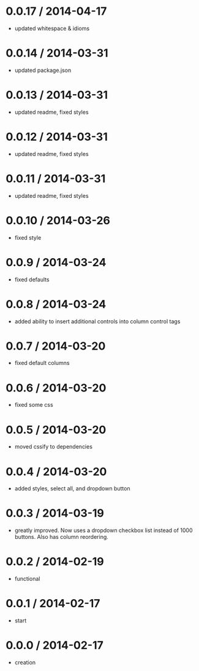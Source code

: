 
0.0.17 / 2014-04-17
===================
  - updated whitespace & idioms


0.0.14 / 2014-03-31
===================
  - updated package.json

0.0.13 / 2014-03-31
===================
  - updated readme, fixed styles

0.0.12 / 2014-03-31
===================
  - updated readme, fixed styles

0.0.11 / 2014-03-31
===================
  - updated readme, fixed styles


0.0.10 / 2014-03-26
===================
  - fixed style


0.0.9 / 2014-03-24
===================
  - fixed defaults


0.0.8 / 2014-03-24
===================
  - added ability to insert additional controls into column control tags

0.0.7 / 2014-03-20
===================
  - fixed default columns


0.0.6 / 2014-03-20
===================
  - fixed some css

0.0.5 / 2014-03-20
===================
  - moved cssify to dependencies


0.0.4 / 2014-03-20
===================
  - added styles, select all, and dropdown button

0.0.3 / 2014-03-19
===================
  - greatly improved. Now uses a dropdown checkbox list instead of 1000 buttons. Also has column reordering.

0.0.2 / 2014-02-19
===================
  - functional

0.0.1 / 2014-02-17
===================
  - start

0.0.0 / 2014-02-17
===================
  - creation

